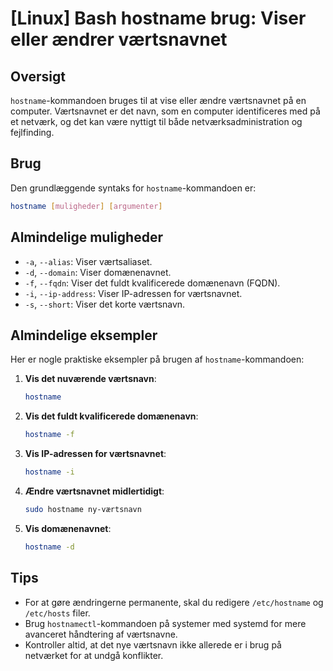 # [Linux] Bash hostname brug: Viser eller ændrer værtsnavnet

## Oversigt
`hostname`-kommandoen bruges til at vise eller ændre værtsnavnet på en computer. Værtsnavnet er det navn, som en computer identificeres med på et netværk, og det kan være nyttigt til både netværksadministration og fejlfinding.

## Brug
Den grundlæggende syntaks for `hostname`-kommandoen er:

```bash
hostname [muligheder] [argumenter]
```

## Almindelige muligheder
- `-a`, `--alias`: Viser værtsaliaset.
- `-d`, `--domain`: Viser domænenavnet.
- `-f`, `--fqdn`: Viser det fuldt kvalificerede domænenavn (FQDN).
- `-i`, `--ip-address`: Viser IP-adressen for værtsnavnet.
- `-s`, `--short`: Viser det korte værtsnavn.

## Almindelige eksempler
Her er nogle praktiske eksempler på brugen af `hostname`-kommandoen:

1. **Vis det nuværende værtsnavn**:
   ```bash
   hostname
   ```

2. **Vis det fuldt kvalificerede domænenavn**:
   ```bash
   hostname -f
   ```

3. **Vis IP-adressen for værtsnavnet**:
   ```bash
   hostname -i
   ```

4. **Ændre værtsnavnet midlertidigt**:
   ```bash
   sudo hostname ny-værtsnavn
   ```

5. **Vis domænenavnet**:
   ```bash
   hostname -d
   ```

## Tips
- For at gøre ændringerne permanente, skal du redigere `/etc/hostname` og `/etc/hosts` filer.
- Brug `hostnamectl`-kommandoen på systemer med systemd for mere avanceret håndtering af værtsnavne.
- Kontroller altid, at det nye værtsnavn ikke allerede er i brug på netværket for at undgå konflikter.